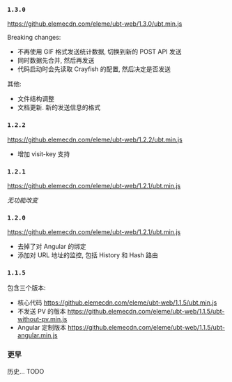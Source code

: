 
### `1.3.0`

https://github.elemecdn.com/eleme/ubt-web/1.3.0/ubt.min.js

Breaking changes:

* 不再使用 GIF 格式发送统计数据, 切换到新的 POST API 发送
* 同时数据先合并, 然后再发送
* 代码启动时会先读取 Crayfish 的配置, 然后决定是否发送

其他:

* 文件结构调整
* 文档更新. 新的发送信息的格式

### `1.2.2`

https://github.elemecdn.com/eleme/ubt-web/1.2.2/ubt.min.js

* 增加 visit-key 支持

### `1.2.1`

https://github.elemecdn.com/eleme/ubt-web/1.2.1/ubt.min.js

*无功能改变*

### `1.2.0`

https://github.elemecdn.com/eleme/ubt-web/1.2.1/ubt.min.js

* 去掉了对 Angular 的绑定
* 添加对 URL 地址的监控, 包括 History 和 Hash 路由

### `1.1.5`

包含三个版本:

* 核心代码 https://github.elemecdn.com/eleme/ubt-web/1.1.5/ubt.min.js
* 不发送 PV 的版本 https://github.elemecdn.com/eleme/ubt-web/1.1.5/ubt-without-pv.min.js
* Angular 定制版本 https://github.elemecdn.com/eleme/ubt-web/1.1.5/ubt-angular.min.js

### 更早

历史... TODO
